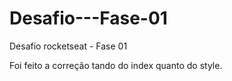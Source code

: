 # Desafio---Fase-01
Desafio rocketseat - Fase 01


Foi feito a correção tando do index quanto do style.
